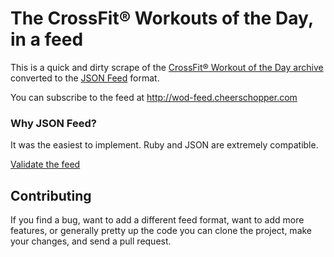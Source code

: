 # The CrossFit&reg; Workouts of the Day, in a feed

This is a quick and dirty scrape of the [CrossFit&reg; Workout of the Day archive](https://www.crossfit.com/workout) converted to the [JSON Feed](https://jsonfeed.org) format.

You can subscribe to the feed at http://wod-feed.cheerschopper.com

### Why JSON Feed?
It was the easiest to implement. Ruby and JSON are extremely compatible.

[Validate the feed](https://validator.jsonfeed.org/?url=http%3A%2F%2Fwod-feed.cheerschopper.com)

## Contributing

If you find a bug, want to add a different feed format, want to add more features, or generally pretty up the code you can clone the project, make your changes, and send a pull request.